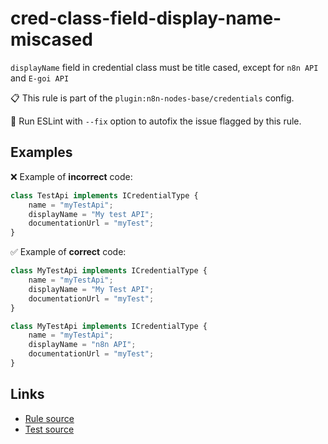 [//]: # "File generated from a template. Do not edit this file directly."

# cred-class-field-display-name-miscased

`displayName` field in credential class must be title cased, except for `n8n API` and `E-goi API`

📋 This rule is part of the `plugin:n8n-nodes-base/credentials` config.

🔧 Run ESLint with `--fix` option to autofix the issue flagged by this rule.

## Examples

❌ Example of **incorrect** code:

```js
class TestApi implements ICredentialType {
	name = "myTestApi";
	displayName = "My test API";
	documentationUrl = "myTest";
}
```

✅ Example of **correct** code:

```js
class MyTestApi implements ICredentialType {
	name = "myTestApi";
	displayName = "My Test API";
	documentationUrl = "myTest";
}

class MyTestApi implements ICredentialType {
	name = "myTestApi";
	displayName = "n8n API";
	documentationUrl = "myTest";
}
```

## Links

- [Rule source](../../lib/rules/cred-class-field-display-name-miscased.ts)
- [Test source](../../tests/cred-class-field-display-name-miscased.test.ts)
